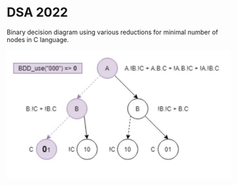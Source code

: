 # DSA 2022

Binary decision diagram using various reductions for minimal number of nodes in C language.

<p align="center">
  <img src="./documentation/bdd.PNG" />
</p>
